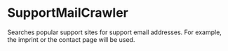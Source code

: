 # SupportMailCrawler
Searches popular support sites for support email addresses. For example, the imprint or the contact page will be used.
